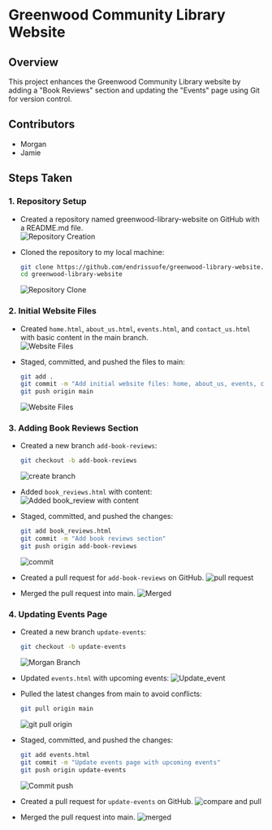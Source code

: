 # Greenwood Community Library Website

## Overview
This project enhances the Greenwood Community Library website by adding a "Book Reviews" section and updating the "Events" page using Git for version control.

## Contributors
- Morgan
- Jamie

## Steps Taken

### 1. Repository Setup
- Created a repository named greenwood-library-website on GitHub with a README.md file.  
  ![Repository Creation](Screenshots/Clone-website.png)

- Cloned the repository to my local machine:  
  ```bash
  git clone https://github.com/endrissuofe/greenwood-library-website.git
  cd greenwood-library-website
  ```
  ![Repository Clone](Screenshots/Clone-website.png)

### 2. Initial Website Files
- Created `home.html`, `about_us.html`, `events.html`, and `contact_us.html` with basic content in the main branch.  
  ![Website Files](Screenshots/website-files.png)

- Staged, committed, and pushed the files to main:  
  ```bash
  git add .
  git commit -m "Add initial website files: home, about_us, events, contact_us"
  git push origin main
  ```
  ![Website Files](Screenshots/Commit-Push.png)

### 3. Adding Book Reviews Section
- Created a new branch `add-book-reviews`:  
  ```bash
  git checkout -b add-book-reviews
  ```
  ![create branch](Screenshots/Create-Jamie_branch.png)

- Added `book_reviews.html` with content:
  ![Added book_review with content](Screenshots/Book-reviews.png)

- Staged, committed, and pushed the changes:
  ```bash
  git add book_reviews.html
  git commit -m "Add book reviews section"
  git push origin add-book-reviews
  ```
  ![commit](Screenshots/commit-push-Morgan.png)
 
- Created a pull request for `add-book-reviews` on GitHub.
  ![pull request](Screenshots/morgan-pr2.png)

- Merged the pull request into main.
  ![Merged](Screenshots/morgan-merge.png)

### 4. Updating Events Page
- Created a new branch `update-events`:
  ```bash
  git checkout -b update-events
  ```
  ![Morgan Branch](Screenshots/Create-Jamie_branch.png)
 
- Updated `events.html` with upcoming events:
  ![Update_event](Screenshots/update-events-file.png)
  
- Pulled the latest changes from main to avoid conflicts:
  ```bash
  git pull origin main
  ```
  ![git pull origin](Screenshots/pull-main-changes.png)
 
- Staged, committed, and pushed the changes:
  ```bash
  git add events.html
  git commit -m "Update events page with upcoming events"
  git push origin update-events
  ```
  ![Commit push](Screenshots/Commit-Push.png)
 
- Created a pull request for `update-events` on GitHub.
  ![compare and pull ](Screenshots/jamie-pr1.png)

- Merged the pull request into main.
  ![merged](Screenshots/merge-jamie.png)
